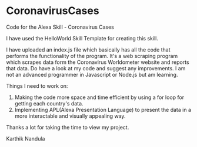 # CoronavirusCases
Code for the Alexa Skill - Coronavirus Cases

I have used the HelloWorld Skill Template for creating this skill.

I have uploaded an index.js file which basically has all the code that performs the functionality of the program. It's a web scraping program which scrapes data form the Coronavirus Worldometer website and reports that data. Do have a look at my code and suggest any improvements. I am not an advanced programmer in Javascript or Node.js but am learning.

Things I need to work on:
1) Making the code more space and time efficient by using a for loop for getting each country's data.
2) Implementing APL(Alexa Presentation Language) to present the data in a more interactable and visually appealing way.

Thanks a lot for taking the time to view my project.

Karthik Nandula
